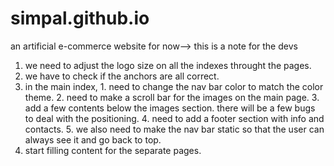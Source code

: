 # simpal.github.io
an artificial e-commerce website 
for now--> this is a note for the devs

1. we need to adjust the logo size on all the indexes throught the pages.
2. we have to check if the anchors are all correct.
3. in the main index, 1. need to change the nav bar color to match the color theme.
                      2. need to make a scroll bar for the images on the main page.
                      3. add a few contents below the images section. there will be a few bugs to deal with the positioning.
                      4. need to add a footer section with info and contacts.
                      5. we also need to make the nav bar static so that the user can always see it and go back to top.
4. start filling content for the separate pages.

